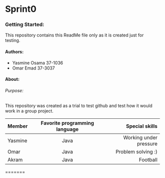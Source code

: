 # Sprint0
### Getting Started:
This repository contains this ReadMe file only as it is created just for testing.
#### Authors:
  - Yasmine Osama  37-1036
  - Omar Emad 37-3037
#### About:
###### Purpose:
This repository was created as a trial to test github and test how it would work
in a group project.

| Member    |Favorite programming language |  Special skills |
|----------|:-------------:|------:|
| Yasmine |  Java | Working under pressure |
| Omar |    Java   |   Problem solving :) |
   | Akram | Java | Football|
=======